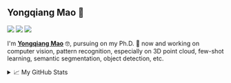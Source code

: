 ## Yongqiang Mao 👋

![](https://img.shields.io/badge/Use-Python-0076ab?style=flat&logo=Python&logoColor=ffffff)
![](https://img.shields.io/badge/Learn-C++-blueviolet?style=flat&logo=Visual%20Studio%20Code&logoColor=ffffff)
![](https://img.shields.io/badge/OS-Linux-orange?style=flat&logo=Linux&logoColor=ffffff)

I'm __[Yongqiang Mao](https://wingkeungm.github.io/)__ 🤓, pursuing on my Ph.D. 💪 now and working on computer vision, pattern recognition, especially on 3D point cloud, few-shot learning, semantic segmentation, object detection, etc.

<details>
<summary>📈 My GitHub Stats</summary>

<p align="center"> <img src="https://github-readme-stats.vercel.app/api?username=WingkeungM&show_icons=true&theme=synthwave" alt="WingkeungM" />
<div align="center">
   <img height="137px" src="https://github-readme-stats.vercel.app/api/top-langs/?username=WingkeungM&hide_title=true&hide_border=true&layout=compact&langs_count=6&text_color=000&icon_color=fff&theme=white" />
</div>
  
</details>
<!--
**WingkeungM/WingkeungM** is a ✨ _special_ ✨ repository because its `README.md` (this file) appears on your GitHub profile.

Here are some ideas to get you started:

- 🔭 I’m currently working on ...
- 🌱 I’m currently learning ...
- 👯 I’m looking to collaborate on ...
- 🤔 I’m looking for help with ...
- 💬 Ask me about ...
- 📫 How to reach me: ...
- 😄 Pronouns: ...
- ⚡ Fun fact: ...
-->
